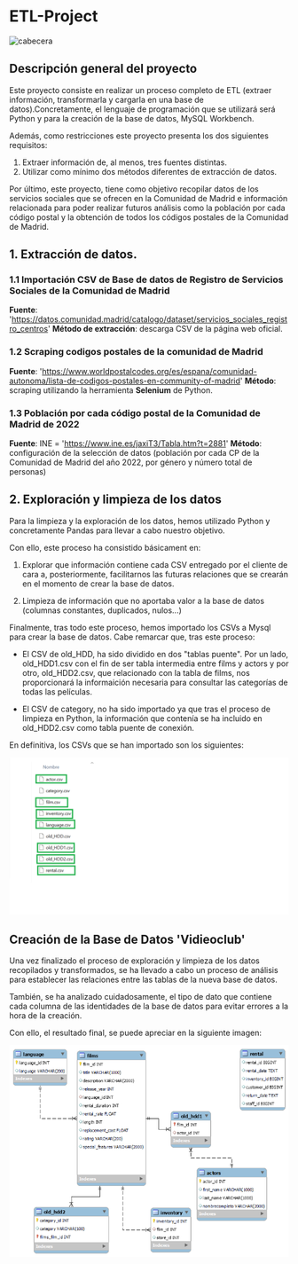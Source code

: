# ETL-Project


![cabecera]()

## Descripción general del proyecto

Este proyecto consiste en  realizar un proceso completo de ETL (extraer información, transformarla y cargarla en una base de datos).Concretamente, el lenguaje de programación que se utilizará será Python y para la creación de la base de datos, MySQL Workbench.

Además, como restricciones este proyecto presenta los dos siguientes requisitos:

 1. Extraer información de, al menos, tres fuentes distintas. 
 2. Utilizar como mínimo dos métodos diferentes de extracción de datos. 
 
Por último, este proyecto, tiene como objetivo recopilar datos de los servicios sociales que se ofrecen en la Comunidad de Madrid e información relacionada para poder realizar futuros análisis como la población por cada código postal y la obtención de todos los códigos postales de la Comunidad de Madrid. 

## 1. Extracción de datos. 

### 1.1 Importación CSV de Base de datos de Registro de Servicios Sociales de la Comunidad de Madrid

**Fuente**: 'https://datos.comunidad.madrid/catalogo/dataset/servicios_sociales_registro_centros'
**Método de extracción**: descarga CSV de la página web oficial.

### 1.2 Scraping codigos postales de la comunidad de Madrid

**Fuente**: 'https://www.worldpostalcodes.org/es/espana/comunidad-autonoma/lista-de-codigos-postales-en-community-of-madrid'
**Método**: scraping utilizando la herramienta **Selenium** de Python.

### 1.3 Población por cada código postal de la Comunidad de Madrid de 2022

**Fuente**: INE = 'https://www.ine.es/jaxiT3/Tabla.htm?t=2881'
**Método**: configuración de la selección de datos (población por cada CP de la Comunidad de Madrid del año 2022, por género y número total de personas)


## **2. Exploración y limpieza de los datos**


Para la limpieza y la exploración de los datos, hemos utilizado Python y concretamente Pandas para llevar a cabo nuestro objetivo. 

Con ello, este proceso ha consistido básicament en: 

1. Explorar que información contiene cada CSV entregado por el cliente de cara a, posteriormente, facilitarnos las futuras relaciones que se crearán en el momento de crear la base de datos. 

2. Limpieza de información que no aportaba valor a la base de datos (columnas constantes, duplicados, nulos...)

Finalmente, tras todo este proceso, hemos importado los CSVs a Mysql para crear la base de datos. Cabe remarcar que, tras este proceso:

 - El CSV de old_HDD, ha sido dividido en dos "tablas puente". Por un lado, old_HDD1.csv con el fin de ser tabla intermedia entre films y actors y por otro, old_HDD2.csv, que relacionado con la tabla de films, nos proporcionará la informaición necesaria para consultar las categorías de todas las películas. 

 - El CSV de category, no ha sido importado ya que tras el proceso de limpieza en Python, la información que contenía se ha incluido en old_HDD2.csv como tabla puente de conexión.
 
 En definitiva, los CSVs que se han importado son los siguientes:
 
 ![imports](https://github.com/BeaZatarain/Data-Base-Project/blob/main/images/csvsimport.png)
 

## Creación de la Base de Datos 'Vidieoclub'


Una vez finalizado el proceso de exploración y limpieza de los datos recopilados y transformados, se ha llevado a cabo un proceso de análisis para establecer las relaciones entre las tablas de la nueva base de datos. 

También, se ha analizado cuidadosamente, el tipo de dato que contiene cada columna de las identidades de la base de datos para evitar errores a la hora de la creación. 

Con ello, el resultado final, se puede apreciar en la siguiente imagen:

 ![Relaciones](https://github.com/BeaZatarain/Data-Base-Project/blob/main/images/Relacion_BD.png)



